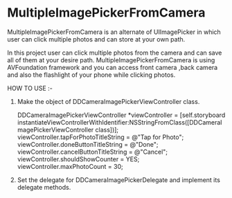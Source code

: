 # MultipleImagePickerFromCamera
MultipleImagePickerFromCamera is an alternate of UIImagePicker in which user can click multiple photos and can store at your own path.

In this project user can click multiple photos from the camera and can save all of them at your desire path. MultipleImagePickerFromCamera is using AVFoundation framework  and you can access front camera ,back camera and also the flashlight of your phone while clicking photos.

HOW TO USE :-

1. Make the object of DDCameraImagePickerViewController class.

    DDCameraImagePickerViewController *viewController = [self.storyboard instantiateViewControllerWithIdentifier:NSStringFromClass([DDCameraImagePickerViewController class])];
    viewController.tapForPhotoTitleString = @"Tap for Photo";
    viewController.doneButtonTitleString = @"Done";
    viewController.cancelButtonTitleString = @"Cancel";
    viewController.shouldShowCounter = YES;
    viewController.maxPhotoCount = 30;

2. Set the delegate for DDCameraImagePickerDelegate and implement its delegate methods.

